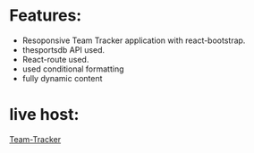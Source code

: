 # Features:
* Resoponsive Team Tracker application with react-bootstrap.
* thesportsdb API used.
* React-route used.
* used conditional formatting
* fully dynamic content

# live host:
[Team-Tracker](https://team-tracker-mk.netlify.app/)
